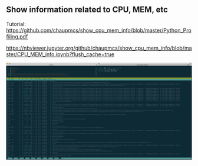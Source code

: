 ## Show information related to CPU, MEM, etc

Tutorial: https://github.com/chaupmcs/show_cpu_mem_info/blob/master/Python_Profiling.pdf

https://nbviewer.jupyter.org/github/chaupmcs/show_cpu_mem_info/blob/master/CPU_MEM_info.ipynb?flush_cache=true

![HTOP interface](HTOP.png)
